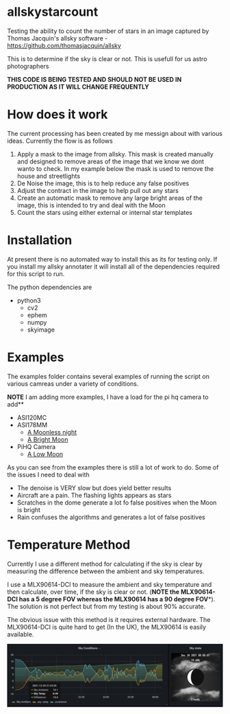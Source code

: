 # allskystarcount

Testing the ability to count the number of stars in an image captured by Thomas Jacquin's allsky software - https://github.com/thomasjacquin/allsky

This is to determine if the sky is clear or not. This is usefull for us astro photographers

**THIS CODE IS BEING TESTED AND SHOULD NOT BE USED IN PRODUCTION AS IT WILL CHANGE FREQUENTLY**

# How does it work
The current processing has been created by me messign about with various ideas. Currently the flow is as follows

1) Apply a mask to the image from allsky. This mask is created manually and designed to remove areas of the image that we know we dont wanto to check. In my example below the mask is used to remove the house and streetlights
2) De Noise the image, this is to help reduce any false positives
3) Adjust the contract in the image to help pull out any stars
4) Create an automatic mask to remove any large bright areas of the image, this is intended to try and deal with the Moon
5) Count the stars using either external or internal star templates

# Installation
At present there is no automated way to install this as its for testing only. If you install my allsky annotater it will install all of the dependencies required for this script to run. 

The python dependencies are

- python3
  - cv2
  - ephem
  - numpy 
  - skyimage

# Examples
The examples folder contains several examples of running the script on various camreas under a variety of conditions.

**NOTE** I am adding more examples, I have a load for the pi hq camera to add**

- ASI120MC
- ASI178MM
  - [A Moonless night](examples/asi178mm/moonlessnight.md)
  - [A Bright Moon](examples/asi178mm/brightmoon.md)  
- PiHQ Camera
  - [A Low Moon](examples/pihq/lowmoon.md)  

As you can see from the examples there is still a lot of work to do. Some of the issues I need to deal with

- The denoise is VERY slow but does yield better results
- Aircraft are a pain. The flashing lights appears as stars
- Scratches in the dome generate a lot fo false positives when the Moon is bright
- Rain confuses the algorithms and generates a lot of false positives

# Temperature Method
Currently I use a different method for calculating if the sky is clear by measuring the difference between the ambient and sky temperatures.

I use a MLX90614-DCI to measure the ambient and sky temperature and then calculate, over time, if the sky is clear or not. (**NOTE the MLX90614-DCI has a 5 degree FOV whereas the MLX90614 has a 90 degree FOV***). The solution is not perfect but from my testing is about 90% accurate.

The obvious issue with this method is it requires external hardware. The MLX90614-DCI is quite hard to get (In the UK), the MLX90614 is easily available.

![AG Method](docimages/agmethod.png?raw=true "Temperature Method")
